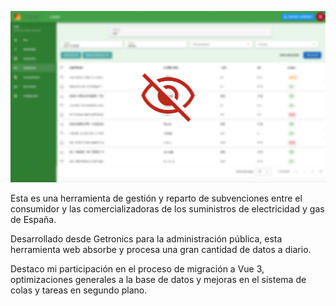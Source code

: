 ![Panel](/content/projects/getronics.jpg)

Esta es una herramienta de gestión y reparto de subvenciones entre el consumidor y las comercializadoras de los suministros de electricidad y gas de España.

Desarrollado desde Getronics para la administración pública, esta herramienta web absorbe y procesa una gran cantidad de datos a diario.

Destaco mi participación en el proceso de migración a Vue 3, optimizaciones generales a la base de datos y mejoras en el sistema de colas y tareas en segundo plano.
